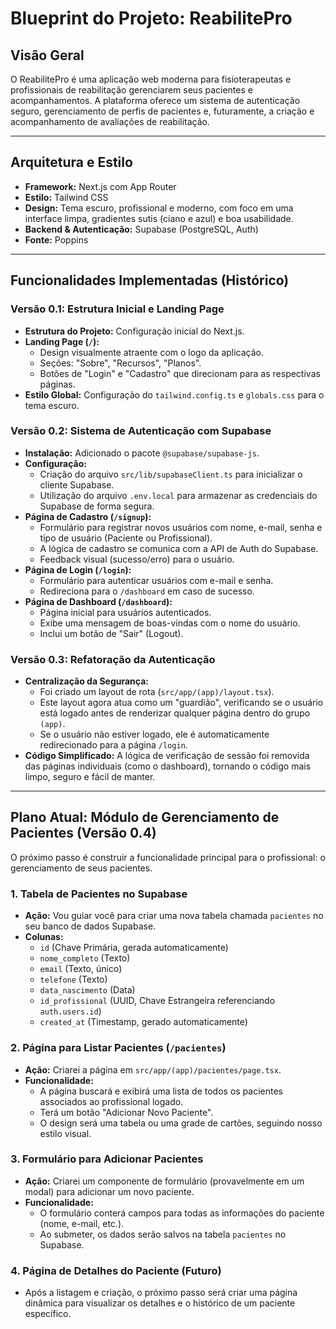 
# Blueprint do Projeto: ReabilitePro

## Visão Geral

O ReabilitePro é uma aplicação web moderna para fisioterapeutas e profissionais de reabilitação gerenciarem seus pacientes e acompanhamentos. A plataforma oferece um sistema de autenticação seguro, gerenciamento de perfis de pacientes e, futuramente, a criação e acompanhamento de avaliações de reabilitação.

---

## Arquitetura e Estilo

- **Framework:** Next.js com App Router
- **Estilo:** Tailwind CSS
- **Design:** Tema escuro, profissional e moderno, com foco em uma interface limpa, gradientes sutis (ciano e azul) e boa usabilidade.
- **Backend & Autenticação:** Supabase (PostgreSQL, Auth)
- **Fonte:** Poppins

---

## Funcionalidades Implementadas (Histórico)

### **Versão 0.1: Estrutura Inicial e Landing Page**
- **Estrutura do Projeto:** Configuração inicial do Next.js.
- **Landing Page (`/`):**
  - Design visualmente atraente com o logo da aplicação.
  - Seções: "Sobre", "Recursos", "Planos".
  - Botões de "Login" e "Cadastro" que direcionam para as respectivas páginas.
- **Estilo Global:** Configuração do `tailwind.config.ts` e `globals.css` para o tema escuro.

### **Versão 0.2: Sistema de Autenticação com Supabase**
- **Instalação:** Adicionado o pacote `@supabase/supabase-js`.
- **Configuração:**
  - Criação do arquivo `src/lib/supabaseClient.ts` para inicializar o cliente Supabase.
  - Utilização do arquivo `.env.local` para armazenar as credenciais do Supabase de forma segura.
- **Página de Cadastro (`/signup`):**
  - Formulário para registrar novos usuários com nome, e-mail, senha e tipo de usuário (Paciente ou Profissional).
  - A lógica de cadastro se comunica com a API de Auth do Supabase.
  - Feedback visual (sucesso/erro) para o usuário.
- **Página de Login (`/login`):**
  - Formulário para autenticar usuários com e-mail e senha.
  - Redireciona para o `/dashboard` em caso de sucesso.
- **Página de Dashboard (`/dashboard`):**
  - Página inicial para usuários autenticados.
  - Exibe uma mensagem de boas-vindas com o nome do usuário.
  - Inclui um botão de "Sair" (Logout).

### **Versão 0.3: Refatoração da Autenticação**
- **Centralização da Segurança:**
  - Foi criado um layout de rota (`src/app/(app)/layout.tsx`).
  - Este layout agora atua como um "guardião", verificando se o usuário está logado antes de renderizar qualquer página dentro do grupo `(app)`.
  - Se o usuário não estiver logado, ele é automaticamente redirecionado para a página `/login`.
- **Código Simplificado:** A lógica de verificação de sessão foi removida das páginas individuais (como o dashboard), tornando o código mais limpo, seguro e fácil de manter.

---

## **Plano Atual: Módulo de Gerenciamento de Pacientes (Versão 0.4)**

O próximo passo é construir a funcionalidade principal para o profissional: o gerenciamento de seus pacientes.

### **1. Tabela de Pacientes no Supabase**
- **Ação:** Vou guiar você para criar uma nova tabela chamada `pacientes` no seu banco de dados Supabase.
- **Colunas:**
  - `id` (Chave Primária, gerada automaticamente)
  - `nome_completo` (Texto)
  - `email` (Texto, único)
  - `telefone` (Texto)
  - `data_nascimento` (Data)
  - `id_profissional` (UUID, Chave Estrangeira referenciando `auth.users.id`)
  - `created_at` (Timestamp, gerado automaticamente)

### **2. Página para Listar Pacientes (`/pacientes`)**
- **Ação:** Criarei a página em `src/app/(app)/pacientes/page.tsx`.
- **Funcionalidade:**
  - A página buscará e exibirá uma lista de todos os pacientes associados ao profissional logado.
  - Terá um botão "Adicionar Novo Paciente".
  - O design será uma tabela ou uma grade de cartões, seguindo nosso estilo visual.

### **3. Formulário para Adicionar Pacientes**
- **Ação:** Criarei um componente de formulário (provavelmente em um modal) para adicionar um novo paciente.
- **Funcionalidade:**
  - O formulário conterá campos para todas as informações do paciente (nome, e-mail, etc.).
  - Ao submeter, os dados serão salvos na tabela `pacientes` no Supabase.

### **4. Página de Detalhes do Paciente (Futuro)**
- Após a listagem e criação, o próximo passo será criar uma página dinâmica para visualizar os detalhes e o histórico de um paciente específico.

